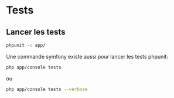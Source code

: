 # Tests

## Lancer les tests

```bash
phpunit -c app/
```

Une commande symfony existe aussi pour lancer les tests phpunit:

```bash
php app/console tests
```
ou 
```bash
php app/console tests --verbose
```

